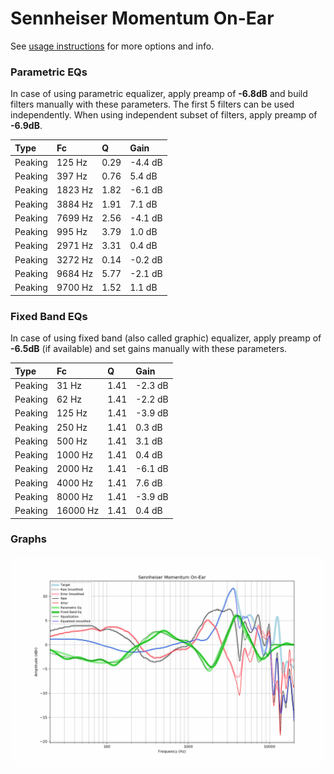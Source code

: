 # Sennheiser Momentum On-Ear
See [usage instructions](https://github.com/jaakkopasanen/AutoEq#usage) for more options and info.

### Parametric EQs
In case of using parametric equalizer, apply preamp of **-6.8dB** and build filters manually
with these parameters. The first 5 filters can be used independently.
When using independent subset of filters, apply preamp of **-6.9dB**.

| Type    | Fc      |    Q | Gain    |
|:--------|:--------|:-----|:--------|
| Peaking | 125 Hz  | 0.29 | -4.4 dB |
| Peaking | 397 Hz  | 0.76 | 5.4 dB  |
| Peaking | 1823 Hz | 1.82 | -6.1 dB |
| Peaking | 3884 Hz | 1.91 | 7.1 dB  |
| Peaking | 7699 Hz | 2.56 | -4.1 dB |
| Peaking | 995 Hz  | 3.79 | 1.0 dB  |
| Peaking | 2971 Hz | 3.31 | 0.4 dB  |
| Peaking | 3272 Hz | 0.14 | -0.2 dB |
| Peaking | 9684 Hz | 5.77 | -2.1 dB |
| Peaking | 9700 Hz | 1.52 | 1.1 dB  |

### Fixed Band EQs
In case of using fixed band (also called graphic) equalizer, apply preamp of **-6.5dB**
(if available) and set gains manually with these parameters.

| Type    | Fc       |    Q | Gain    |
|:--------|:---------|:-----|:--------|
| Peaking | 31 Hz    | 1.41 | -2.3 dB |
| Peaking | 62 Hz    | 1.41 | -2.2 dB |
| Peaking | 125 Hz   | 1.41 | -3.9 dB |
| Peaking | 250 Hz   | 1.41 | 0.3 dB  |
| Peaking | 500 Hz   | 1.41 | 3.1 dB  |
| Peaking | 1000 Hz  | 1.41 | 0.4 dB  |
| Peaking | 2000 Hz  | 1.41 | -6.1 dB |
| Peaking | 4000 Hz  | 1.41 | 7.6 dB  |
| Peaking | 8000 Hz  | 1.41 | -3.9 dB |
| Peaking | 16000 Hz | 1.41 | 0.4 dB  |

### Graphs
![](./Sennheiser%20Momentum%20On-Ear.png)